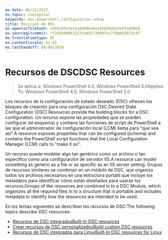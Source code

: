 ```yaml
---
ms.date: 06/12/2017
ms.topic: conceptual
keywords: dsc,powershell,configuration,setup
title: Recursos de DSC
ms.openlocfilehash: e393c8fe2e1ba8d68ba9aa1b656d1e5ebfad30e8
ms.sourcegitcommit: cf195b090b3223fa4917206dfec7f0b603873cdf
ms.translationtype: HT
ms.contentlocale: es-ES
ms.lasthandoff: 04/09/2018
---
```

# <a name="dsc-resources"></a><span data-ttu-id="1e9be-103">Recursos de DSC</span><span class="sxs-lookup"><span data-stu-id="1e9be-103">DSC Resources</span></span>

><span data-ttu-id="1e9be-104">Se aplica a: Windows PowerShell 4.0, Windows PowerShell 5.0</span><span class="sxs-lookup"><span data-stu-id="1e9be-104">Applies To: Windows PowerShell 4.0, Windows PowerShell 5.0</span></span>

<span data-ttu-id="1e9be-105">Los recursos de la configuración de estado deseado (DSC) ofrecen los bloques de creación para una configuración DSC.</span><span class="sxs-lookup"><span data-stu-id="1e9be-105">Desired State Configuration (DSC) Resources provide the building blocks for a DSC configuration.</span></span> <span data-ttu-id="1e9be-106">Un recurso expone las propiedades que se pueden configurar (el esquema) y contiene las funciones de script de PowerShell a las que el administrador de configuración local (LCM) llama para "que sea así".</span><span class="sxs-lookup"><span data-stu-id="1e9be-106">A resource exposes properties that can be configured (schema) and contains the PowerShell script functions that the Local Configuration Manager (LCM) calls to "make it so".</span></span>

<span data-ttu-id="1e9be-107">Un recurso puede modelar algo tan genérico como un archivo o tan específico como una configuración de servidor IIS.</span><span class="sxs-lookup"><span data-stu-id="1e9be-107">A resource can model something as generic as a file or as specific as an IIS server setting.</span></span>  <span data-ttu-id="1e9be-108">Grupos de recursos similares se combinan en un módulo de DSC, que organiza todos los archivos necesarios en una estructura portátil que incluye los metadatos para identificar cómo están diseñados para usarse los recursos.</span><span class="sxs-lookup"><span data-stu-id="1e9be-108">Groups of like resources are combined in to a DSC Module, which organizes all the required files in to a structure that is portable and includes metadata to identify how the resources are intended to be used.</span></span>

<span data-ttu-id="1e9be-109">En los temas siguientes se describen los recursos de DSC:</span><span class="sxs-lookup"><span data-stu-id="1e9be-109">The following topics describe DSC resources:</span></span>

- [<span data-ttu-id="1e9be-110">Recursos de DSC integrados</span><span class="sxs-lookup"><span data-stu-id="1e9be-110">Built-In DSC resources</span></span>](builtInResource.md)
- [<span data-ttu-id="1e9be-111">Crear recursos de DSC personalizados</span><span class="sxs-lookup"><span data-stu-id="1e9be-111">Build custom DSC resources</span></span>](authoringResource.md)
- [<span data-ttu-id="1e9be-112">Recursos de DSC integrados para Linux</span><span class="sxs-lookup"><span data-stu-id="1e9be-112">Built-In DSC resources for Linux</span></span>](lnxBuiltInResources.md)
